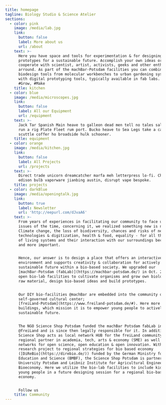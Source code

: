 ```yaml
---
title: homepage
tagline: Biology Studio & Science Atelier
sections:
  - color: pink
    image: /media/lab.jpg
    link:
      button: false
      label: More about us
      url: /about
    text: >-
      Here you have space and tools for experimentation & for designing bio-based
      prototypes for a sustainable future. Accomplish your own ideas or
      cooperate with scientist, artist, activists, geeks and other enthusiasts,
      arround. As part of the machBar-Potsdam facilities you can combine
      biodesign tools from molecular workbenches to urban gardening systems,
      with digital prototyping tools, typically available in fab labs. #Explore,
      #Grow, #Make
    title: kitchen
  - color: blue
    image: /media/microscopes.jpg
    link:
      button: false
      label: All our Equipment
      url: /equipment
    text: >-
      Jack Tar Spanish Main heave to galleon dead men tell no tales salmagundi
      run a rig Plate Fleet rum port. Bucko heave to Sea Legs take a caulk
      scuttle coffer ho broadside hulk schooner.
    title: equipment
  - color: orange
    image: /media/kitchen.jpg
    link:
      button: false
      label: All Projects
      url: /projects
    text: >-
      Direct trade unicorn dreamcatcher marfa meh letterpress lo-fi. Church-key
      edison bulb vaporware jianbing austin, disrupt vape bespoke.
    title: projects
  - color: darkBlue
    image: /media/openingtalk.jpg
    link:
      button: true
      label: Newsletter
      url: 'http://eepurl.com/dJvaA6'
    text: >-
      From years of experiences in facilitating our community to face urgent
      issues of the time, concerning it, we realized something new is needed.
      Climate change, the loss of biodiversity, chances and risks of new
      technologies & digitization, health & food, equality - for all these the understanding
      of living systems and their interaction with our surroundings become more
      and more important.


      Hence, our answer is to design a place that offers an interactive
      environment and supports creativity & collaboration for actively framing a
      sustainable future within a bio-based society. We upgraded our
      [machBar-Potsdam (fabLab)](https://machbar-potsdam.de/) in Oct. 2018 with
      open bio-lab facilities to cultivate organisms and grow own biological
      raw material, design bio-based ideas and build prototypes.


      Our DIY bio-facilities @machBar are embedded into the community of a
      self-governed cultural center;
      [freiLand-Potsdam](https://www.freiland-potsdam.de/#). Here more than 50 stakeholder are acting on an areal of 12 000 square meters and 5
      buildings, which mission it is to empower young people to actively form a
      sustainable future.


      The NGO Science Shop Potsdam funded the machBar Potsdam fabLab in 2012
      @freiLand and is since then legally responsible for it. In addition the
      Science Shop acts as local network HUB for the freiLand community to
      regional partner in academia, tech, arts & economy (SME) as well as global
      networks for open science, open education & open innovation. Within a
      research project to regional strategies for bio based economy
      ([DiReBio](https://direbio.de/)) funded by the German Ministry for
      Education and Science (BMBF), the Science Shop Potsdam is partner with the
      University Potsdam and Leibniz Institute for Agricultural Engineering and
      Bioeconomy. Here we utilize the bio-lab facilities to include kids and
      young people in a future designing session for a regional bio-based
      economy.


      Follow us
    title: Community
---
```

